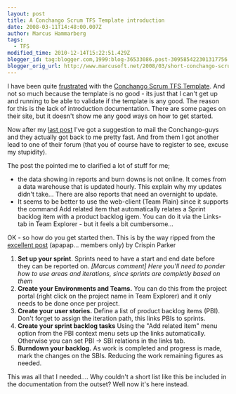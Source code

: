 ```yaml
---
layout: post
title: A Conchango Scrum TFS Template introduction
date: 2008-03-11T14:48:00.007Z
author: Marcus Hammarberg
tags:
  - TFS
modified_time: 2010-12-14T15:22:51.429Z
blogger_id: tag:blogger.com,1999:blog-36533086.post-309585422301317756
blogger_orig_url: http://www.marcusoft.net/2008/03/short-conchango-scrum-tfs-template.html
---
```


I have been quite
[frustrated](http://marcushammarberg.blogspot.com/2008/03/conchango-burndown-char-not-showing.html)
with the [Conchango Scrum TFS Template](http://scrumforteamsystem.com/).
And not so much because the template is no good - its just that I can't
get up and running to be able to validate if the template is any good.
The reason for this is the lack of introduction documentation. There are
some pages on their site, but it doesn't show me any good ways on how to
get started.

Now after my [last
post](http://marcushammarberg.blogspot.com/2008/03/conchango-burndown-char-not-showing.html)
I've got a suggestion to mail the Conchango-guys and they actually got
back to me pretty fast. And from them I got another lead to one of their
forum (that you of course have to register to see, excuse my
stupidity).

The post the pointed me to clarified a lot of stuff for me;

- the data showing in reports and burn downs is not online. It comes
  from a data warehouse that is updated hourly. This explain why my
  updates didn't take...
  There are also reports that need an overnight to update.
- It seems to be better to use the web-client (Team Plain) since it
  supports the command Add related item that automatically relates a
  Sprint backlog item with a product backlog igem. You can do it via
  the Links-tab in Team Explorer - but it feels a bit cumbersome...

OK - so how do you get started then. This is by the way ripped from the
[excellent
post](http://scrumforteamsystem.com/cs/forums/1646/ShowPost.aspx)
(apapap... members only) by Crispin Parker

1. **Set up your sprint**.
   Sprints need to have a start and end date before they can be
   reported on.
   _\[Marcus comment\]
   Here you'll need to ponder how to use areas and iterations, since
   sprints are completly based on them_
2. **Create your Environments and Teams.**
   You can do this from the project portal (right click on the project
   name in Team Explorer) and it only needs to be done once per
   project.
3. **Create your user stories.**
   Define a list of product backlog items (PBI). Don't forget to assign
   the iteration path, this links PBIs to sprints.
4. **Create your sprint backlog tasks**
   Using the "Add related item" menu option from the PBI context menu
   sets up the links automatically. Otherwise you can set PBI -\> <span
   id="SPELLING_ERROR_0" class="blsp-spelling-error">SBI
   relations in the links tab.
5. **Burndown your backlog.**
   As work is completed and progress is made, mark the changes on the
   SBIs.
   Reducing the work remaining figures as needed.

This was all that I needed.... Why couldn't a short list like this be
included in the documentation from the outset? Well now it's here
instead.
